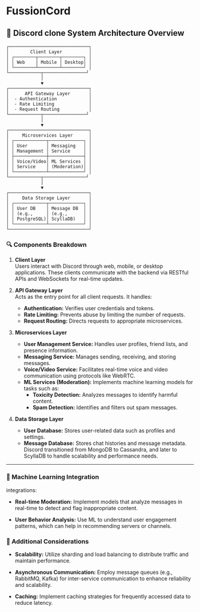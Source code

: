 # FussionCord

## 🧩 Discord clone System Architecture Overview
```plaintext
┌──────────────────────────────┐
│        Client Layer          │
│ ┌────────┬────────┬────────┐ │
│ │ Web    │ Mobile │ Desktop│ │
│ └────────┴────────┴────────┘ │
└────────────┬────────────────┘
             │
             ▼
┌──────────────────────────────┐
│      API Gateway Layer       │
│  - Authentication            │
│  - Rate Limiting             │
│  - Request Routing           │
└────────────┬────────────────┘
             │
             ▼
┌──────────────────────────────┐
│     Microservices Layer      │
│ ┌────────────┬─────────────┐ │
│ │ User       │ Messaging   │ │
│ │ Management │ Service     │ │
│ ├────────────┼─────────────┤ │
│ │ Voice/Video│ ML Services │ │
│ │ Service    │ (Moderation)│ │
│ └────────────┴─────────────┘ │
└────────────┬────────────────┘
             │
             ▼
┌──────────────────────────────┐
│     Data Storage Layer       │
│ ┌────────────┬─────────────┐ │
│ │ User DB    │ Message DB  │ │
│ │ (e.g.,     │ (e.g.,      │ │
│ │ PostgreSQL)│ ScyllaDB)   │ │
│ └────────────┴─────────────┘ │
└──────────────────────────────┘
```
### 🔍 Components Breakdown

1. **Client Layer**  
   Users interact with Discord through web, mobile, or desktop applications. These clients communicate with the backend via RESTful APIs and WebSockets for real-time updates.

2. **API Gateway Layer**  
   Acts as the entry point for all client requests. It handles:  
   - **Authentication:** Verifies user credentials and tokens.  
   - **Rate Limiting:** Prevents abuse by limiting the number of requests.  
   - **Request Routing:** Directs requests to appropriate microservices.

3. **Microservices Layer**  
   - **User Management Service:** Handles user profiles, friend lists, and presence information.  
   - **Messaging Service:** Manages sending, receiving, and storing messages.  
   - **Voice/Video Service:** Facilitates real-time voice and video communication using protocols like WebRTC.  
   - **ML Services (Moderation):** Implements machine learning models for tasks such as:  
     - **Toxicity Detection:** Analyzes messages to identify harmful content.  
     - **Spam Detection:** Identifies and filters out spam messages.  

4. **Data Storage Layer**  
   - **User Database:** Stores user-related data such as profiles and settings.  
   - **Message Database:** Stores chat histories and message metadata. Discord transitioned from MongoDB to Cassandra, and later to ScyllaDB to handle scalability and performance needs.

---

### 🤖 Machine Learning Integration

integrations:

- **Real-time Moderation:** Implement models that analyze messages in real-time to detect and flag inappropriate content.

- **User Behavior Analysis:** Use ML to understand user engagement patterns, which can help in recommending servers or channels.


### 📌 Additional Considerations

- **Scalability:** Utilize sharding and load balancing to distribute traffic and maintain performance.

- **Asynchronous Communication:** Employ message queues (e.g., RabbitMQ, Kafka) for inter-service communication to enhance reliability and scalability.

- **Caching:** Implement caching strategies for frequently accessed data to reduce latency.
